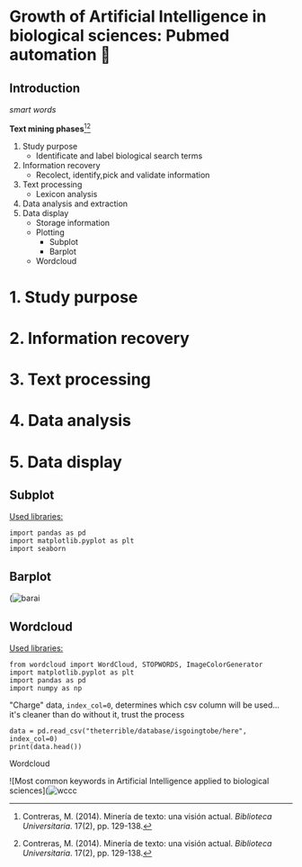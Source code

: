 # Growth of Artificial Intelligence in biological sciences: Pubmed automation 🔬
## **Introduction**
 *smart words*
 
**Text mining phases**[^1][^2]
1. Study purpose
   - Identificate and label biological search terms
2. Information recovery
   - Recolect, identify,pick and validate information
3. Text processing
   - Lexicon analysis
4. Data analysis and extraction
5. Data display
   - Storage information
   - Plotting
     - Subplot
     - Barplot
   - Wordcloud

# 1. Study purpose 

# 2. Information recovery

# 3. Text processing 

# 4. Data analysis

# 5. Data display

## **Subplot**
<ins>Used libraries:</ins>

```
import pandas as pd
import matplotlib.pyplot as plt
import seaborn
```

## **Barplot**


(![barai](https://github.com/user-attachments/assets/e754cbb7-cd6c-42c9-b539-6d6e8211a504)

 
## **Wordcloud**

<ins>Used libraries:</ins>

```
from wordcloud import WordCloud, STOPWORDS, ImageColorGenerator
import matplotlib.pyplot as plt
import pandas as pd
import numpy as np
```

"Charge" data, `index_col=0`, determines which csv column will be used... it's cleaner than do without it, trust the process

```
data = pd.read_csv("theterrible/database/isgoingtobe/here", index_col=0)
print(data.head())
```
Wordcloud

![Most common keywords in Artificial Intelligence applied to biological sciences](![wccc](https://github.com/user-attachments/assets/dde6f712-3586-4ad8-9b20-338cdedbb3b8)


[^1]: Contreras, M. (2014). Minería de texto: una visión actual. *Biblioteca Universitaria*. 17(2), pp. 129-138.

[^2]: Contreras, M. (2014). Minería de texto: una visión actual. *Biblioteca Universitaria*. 17(2), pp. 129-138.
